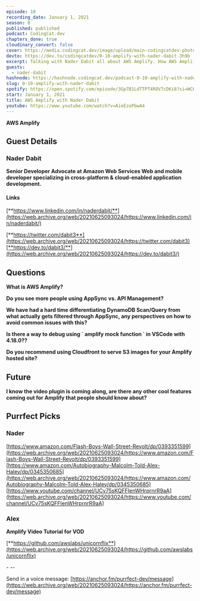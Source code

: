 ```yaml
---
episode: 10
recording_date: January 1, 2021
season: 0
published: published
podcast: CodingCat.dev
chapters_done: true
cloudinary_convert: false
cover: https://media.codingcat.dev/image/upload/main-codingcatdev-photo/eqee9pl7phcpi6fvjw5j.png
devto: https://dev.to/codingcatdev/0-10-amplify-with-nader-dabit-3h9b
excerpt: Talking with Nader Dabit all about AWS Amplify. How AWS Amplify fits into your web development process.
guests:
  - nader-dabit
hashnode: https://hashnode.codingcat.dev/podcast-0-10-amplify-with-nader-dabit
slug: 0-10-amplify-with-nader-dabit
spotify: https://open.spotify.com/episode/3Gp7B1LdTTPT4ROV7cDKi8?si=WCKDPuzaT-mKRWynEQdkKg
start: January 1, 2021
title: AWS Amplify with Nader Dabit
youtube: https://www.youtube.com/watch?v=AieEzoPbwA4
---
```


**AWS Amplify**

## **Guest Details**

### **Nader Dabit**

**Senior Developer Advocate at Amazon Web Services
Web and mobile developer specializing in cross-platform & cloud-enabled application development.**

#### **Links**

[**https://www.linkedin.com/in/naderdabit/**](https://web.archive.org/web/20210625093024/https://www.linkedin.com/in/naderdabit/)

[**https://twitter.com/dabit3**](https://web.archive.org/web/20210625093024/https://twitter.com/dabit3)[**https://dev.to/dabit3/**](https://web.archive.org/web/20210625093024/https://dev.to/dabit3/)

## **Questions**

**What is AWS Amplify?**

**Do you see more people using AppSync vs. API Management?**

**We have had a hard time differentiating DynamoDB Scan/Query from what actually gets filtered through AppSync, any perspectives on how to avoid common issues with this?**

**Is there a way to debug using \` amplify mock function \` in VSCode with 4.18.0??**

**Do you recommend using Cloudfront to serve S3 images for your Amplify hosted site?**

## **Future**

**I know the video plugin is coming along, are there any other cool features coming out for Amplify that people should know about?**

## **Purrfect Picks**

### **Nader**

[https://www.amazon.com/Flash-Boys-Wall-Street-Revolt/dp/0393351599](https://web.archive.org/web/20210625093024/https://www.amazon.com/Flash-Boys-Wall-Street-Revolt/dp/0393351599)
[https://www.amazon.com/Autobiography-Malcolm-Told-Alex-Haley/dp/0345350685](https://web.archive.org/web/20210625093024/https://www.amazon.com/Autobiography-Malcolm-Told-Alex-Haley/dp/0345350685)
[https://www.youtube.com/channel/UCv75sKQFFIenWHrprnrR9aA](https://web.archive.org/web/20210625093024/https://www.youtube.com/channel/UCv75sKQFFIenWHrprnrR9aA)

### **Alex**

**Amplify Video Tutorial for VOD**

[**https://github.com/awslabs/unicornflix**](https://web.archive.org/web/20210625093024/https://github.com/awslabs/unicornflix)

\- \--

Send in a voice message: [https://anchor.fm/purrfect-dev/message](https://web.archive.org/web/20210625093024/https://anchor.fm/purrfect-dev/message)
